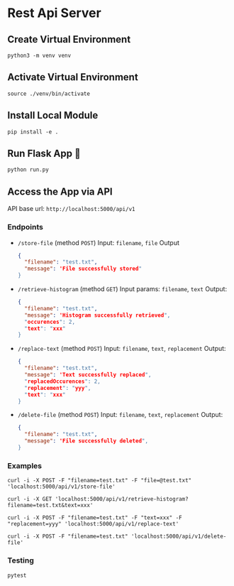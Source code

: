 # Rest Api Server

## Create Virtual Environment

```shell
python3 -m venv venv
```

## Activate Virtual Environment

```shell
source ./venv/bin/activate
```

## Install Local Module

```shell
pip install -e .
```

## Run Flask App :rocket:

```shell
python run.py
```

## Access the App via API
API base url: `http://localhost:5000/api/v1`

### Endpoints

* `/store-file` (method `POST`)
  Input: `filename`, `file`
  Output
  ```json
  {
	"filename": "test.txt",
	"message": 'File successfully stored"
  }
  ```
  
* `/retrieve-histogram` (method `GET`)
  Input params: `filename`, `text`
  Output:
  ```json
  {
	"filename": "test.txt",
    "message": 'Histogram successfully retrieved",
    "occurences": 2,
    "text": "xxx"
  }
  ```

* `/replace-text` (method `POST`)
  Input: `filename`, `text`, `replacement`
  Output:
  ```json
  {
	"filename": "test.txt",
    "message": 'Text successfully replaced",
    "replacedOccurences": 2,
	"replacement": "yyy",
    "text": "xxx"
  }
  ```

* `/delete-file` (method `POST`)
  Input: `filename`, `text`, `replacement`
  Output:
  ```json
  {
	"filename": "test.txt",
    "message": 'File successfully deleted",
  }
  ```

### Examples
```
curl -i -X POST -F "filename=test.txt" -F "file=@test.txt" 'localhost:5000/api/v1/store-file'
```

```
curl -i -X GET 'localhost:5000/api/v1/retrieve-histogram?filename=test.txt&text=xxx'
```

```
curl -i -X POST -F "filename=test.txt" -F "text=xxx" -F "replacement=yyy" 'localhost:5000/api/v1/replace-text'
```

```
curl -i -X POST -F "filename=test.txt" 'localhost:5000/api/v1/delete-file'
```

### Testing

```
pytest
```
